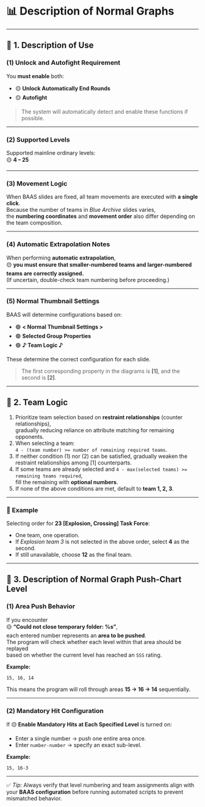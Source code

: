 # 📊 Description of Normal Graphs

---

## 🧩 1. Description of Use

### (1) Unlock and Autofight Requirement

You **must enable** both:

- 🟡 **Unlock Automatically End Rounds**
- 🟡 **Autofight**

> The system will automatically detect and enable these functions if possible.

---

### (2) Supported Levels

Supported mainline ordinary levels:  
🟡 **4 – 25**

---

### (3) Movement Logic

When BAAS slides are fixed, all team movements are executed with **a single click**.  
Because the number of teams in *Blue Archive* slides varies,  
the **numbering coordinates** and **movement order** also differ depending on the team composition.

---

### (4) Automatic Extrapolation Notes

When performing **automatic extrapolation**,  
🟡 **you must ensure that smaller-numbered teams and larger-numbered teams are correctly assigned.**  
(If uncertain, double-check team numbering before proceeding.)

---

### (5) Normal Thumbnail Settings

BAAS will determine configurations based on:

- 🟢 **< Normal Thumbnail Settings >**
- 🟢 **Selected Group Properties**
- 🟢 **♪ Team Logic ♪**

These determine the correct configuration for each slide.

> The first corresponding property in the diagrams is **[1]**, and the second is **[2]**.

---

## 🤖 2. Team Logic

1. Prioritize team selection based on **restraint relationships** (counter relationships),  
   gradually reducing reliance on attribute matching for remaining opponents.
2. When selecting a team:  
   `4 - (team number) >= number of remaining required teams`.
3. If neither condition (1) nor (2) can be satisfied, gradually weaken the restraint relationships among [1] counterparts.
4. If some teams are already selected and `4 - max(selected teams) >= remaining teams required`,  
   fill the remaining with **optional numbers**.
5. If none of the above conditions are met, default to **team 1, 2, 3**.

---

### 🧠 Example

Selecting order for **23 [Explosion, Crossing] Task Force**:

- One team, one operation.
- If *Explosion team 3* is not selected in the above order, select **4** as the second.
- If still unavailable, choose **12** as the final team.

---

## 🚀 3. Description of Normal Graph Push-Chart Level

### (1) Area Push Behavior

If you encounter  
🟡 **“Could not close temporary folder: %s”**,  
each entered number represents an **area to be pushed**.  
The program will check whether each level within that area should be replayed  
based on whether the current level has reached an `SSS` rating.

**Example:**
```text
15, 16, 14
```

This means the program will roll through areas **15 → 16 → 14** sequentially.

---

### (2) Mandatory Hit Configuration

If 🟡 **Enable Mandatory Hits at Each Specified Level** is turned on:

- Enter a single number → push one entire area once.
- Enter `number-number` → specify an exact sub-level.

**Example:**

```text
15, 16-3
```

---

✅ *Tip:* Always verify that level numbering and team assignments align with your **BAAS configuration** before running automated scripts to prevent mismatched behavior.

